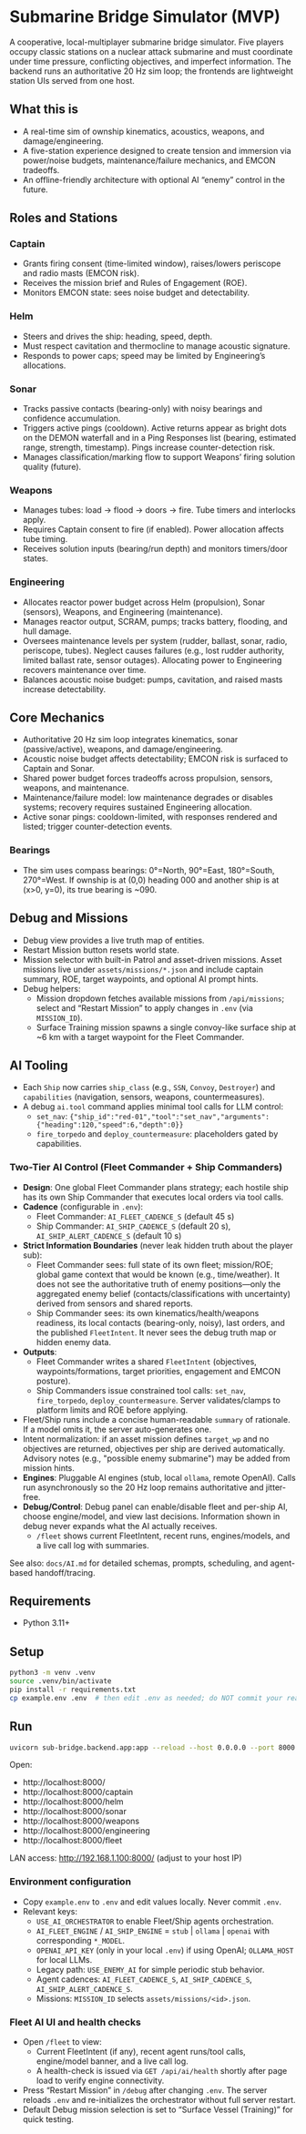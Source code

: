 # Submarine Bridge Simulator (MVP)

A cooperative, local-multiplayer submarine bridge simulator. Five players occupy classic stations on a nuclear attack submarine and must coordinate under time pressure, conflicting objectives, and imperfect information. The backend runs an authoritative 20 Hz sim loop; the frontends are lightweight station UIs served from one host.

## What this is
- A real-time sim of ownship kinematics, acoustics, weapons, and damage/engineering.
- A five-station experience designed to create tension and immersion via power/noise budgets, maintenance/failure mechanics, and EMCON tradeoffs.
- An offline-friendly architecture with optional AI “enemy” control in the future.

## Roles and Stations

### Captain
- Grants firing consent (time-limited window), raises/lowers periscope and radio masts (EMCON risk).
- Receives the mission brief and Rules of Engagement (ROE).
- Monitors EMCON state: sees noise budget and detectability.

### Helm
- Steers and drives the ship: heading, speed, depth.
- Must respect cavitation and thermocline to manage acoustic signature.
- Responds to power caps; speed may be limited by Engineering’s allocations.

### Sonar
- Tracks passive contacts (bearing-only) with noisy bearings and confidence accumulation.
- Triggers active pings (cooldown). Active returns appear as bright dots on the DEMON waterfall and in a Ping Responses list (bearing, estimated range, strength, timestamp). Pings increase counter-detection risk.
- Manages classification/marking flow to support Weapons’ firing solution quality (future).

### Weapons
- Manages tubes: load → flood → doors → fire. Tube timers and interlocks apply.
- Requires Captain consent to fire (if enabled). Power allocation affects tube timing.
- Receives solution inputs (bearing/run depth) and monitors timers/door states.

### Engineering
- Allocates reactor power budget across Helm (propulsion), Sonar (sensors), Weapons, and Engineering (maintenance).
- Manages reactor output, SCRAM, pumps; tracks battery, flooding, and hull damage.
- Oversees maintenance levels per system (rudder, ballast, sonar, radio, periscope, tubes). Neglect causes failures (e.g., lost rudder authority, limited ballast rate, sensor outages). Allocating power to Engineering recovers maintenance over time.
- Balances acoustic noise budget: pumps, cavitation, and raised masts increase detectability.

## Core Mechanics
- Authoritative 20 Hz sim loop integrates kinematics, sonar (passive/active), weapons, and damage/engineering.
- Acoustic noise budget affects detectability; EMCON risk is surfaced to Captain and Sonar.
- Shared power budget forces tradeoffs across propulsion, sensors, weapons, and maintenance.
- Maintenance/failure model: low maintenance degrades or disables systems; recovery requires sustained Engineering allocation.
- Active sonar pings: cooldown-limited, with responses rendered and listed; trigger counter-detection events.

### Bearings
- The sim uses compass bearings: 0°=North, 90°=East, 180°=South, 270°=West. If ownship is at (0,0) heading 000 and another ship is at (x>0, y=0), its true bearing is ~090.

## Debug and Missions
- Debug view provides a live truth map of entities.
- Restart Mission button resets world state.
- Mission selector with built-in Patrol and asset-driven missions. Asset missions live under `assets/missions/*.json` and include captain summary, ROE, target waypoints, and optional AI prompt hints.
- Debug helpers:
  - Mission dropdown fetches available missions from `/api/missions`; select and “Restart Mission” to apply changes in `.env` (via `MISSION_ID`).
  - Surface Training mission spawns a single convoy-like surface ship at ~6 km with a target waypoint for the Fleet Commander.

## AI Tooling
- Each `Ship` now carries `ship_class` (e.g., `SSN`, `Convoy`, `Destroyer`) and `capabilities` (navigation, sensors, weapons, countermeasures).
- A debug `ai.tool` command applies minimal tool calls for LLM control:
  - `set_nav`: `{"ship_id":"red-01","tool":"set_nav","arguments":{"heading":120,"speed":6,"depth":0}}`
  - `fire_torpedo` and `deploy_countermeasure`: placeholders gated by capabilities.

### Two-Tier AI Control (Fleet Commander + Ship Commanders)
- **Design**: One global Fleet Commander plans strategy; each hostile ship has its own Ship Commander that executes local orders via tool calls.
- **Cadence** (configurable in `.env`):
  - Fleet Commander: `AI_FLEET_CADENCE_S` (default 45 s)
  - Ship Commander: `AI_SHIP_CADENCE_S` (default 20 s), `AI_SHIP_ALERT_CADENCE_S` (default 10 s)
- **Strict Information Boundaries** (never leak hidden truth about the player sub):
  - Fleet Commander sees: full state of its own fleet; mission/ROE; global game context that would be known (e.g., time/weather). It does not see the authoritative truth of enemy positions—only the aggregated enemy belief (contacts/classifications with uncertainty) derived from sensors and shared reports.
  - Ship Commander sees: its own kinematics/health/weapons readiness, its local contacts (bearing-only, noisy), last orders, and the published `FleetIntent`. It never sees the debug truth map or hidden enemy data.
- **Outputs**:
  - Fleet Commander writes a shared `FleetIntent` (objectives, waypoints/formations, target priorities, engagement and EMCON posture).
  - Ship Commanders issue constrained tool calls: `set_nav`, `fire_torpedo`, `deploy_countermeasure`. Server validates/clamps to platform limits and ROE before applying.
- Fleet/Ship runs include a concise human-readable `summary` of rationale. If a model omits it, the server auto-generates one.
- Intent normalization: if an asset mission defines `target_wp` and no objectives are returned, objectives per ship are derived automatically. Advisory notes (e.g., "possible enemy submarine") may be added from mission hints.
- **Engines**: Pluggable AI engines (stub, local `ollama`, remote OpenAI). Calls run asynchronously so the 20 Hz loop remains authoritative and jitter-free.
- **Debug/Control**: Debug panel can enable/disable fleet and per-ship AI, choose engine/model, and view last decisions. Information shown in debug never expands what the AI actually receives.
  - `/fleet` shows current FleetIntent, recent runs, engines/models, and a live call log with summaries.

See also: `docs/AI.md` for detailed schemas, prompts, scheduling, and agent-based handoff/tracing.


## Requirements
- Python 3.11+

## Setup
```bash
python3 -m venv .venv
source .venv/bin/activate
pip install -r requirements.txt
cp example.env .env  # then edit .env as needed; do NOT commit your real .env
```

## Run
```bash
uvicorn sub-bridge.backend.app:app --reload --host 0.0.0.0 --port 8000
```

Open:
- http://localhost:8000/
- http://localhost:8000/captain
- http://localhost:8000/helm
- http://localhost:8000/sonar
- http://localhost:8000/weapons
- http://localhost:8000/engineering
 - http://localhost:8000/fleet

LAN access: http://192.168.1.100:8000/ (adjust to your host IP)

### Environment configuration
- Copy `example.env` to `.env` and edit values locally. Never commit `.env`.
- Relevant keys:
  - `USE_AI_ORCHESTRATOR` to enable Fleet/Ship agents orchestration.
  - `AI_FLEET_ENGINE` / `AI_SHIP_ENGINE` = `stub` | `ollama` | `openai` with corresponding `*_MODEL`.
  - `OPENAI_API_KEY` (only in your local `.env`) if using OpenAI; `OLLAMA_HOST` for local LLMs.
  - Legacy path: `USE_ENEMY_AI` for simple periodic stub behavior.
  - Agent cadences: `AI_FLEET_CADENCE_S`, `AI_SHIP_CADENCE_S`, `AI_SHIP_ALERT_CADENCE_S`.
  - Missions: `MISSION_ID` selects `assets/missions/<id>.json`.

### Fleet AI UI and health checks
- Open `/fleet` to view:
  - Current FleetIntent (if any), recent agent runs/tool calls, engine/model banner, and a live call log.
  - A health-check is issued via `GET /api/ai/health` shortly after page load to verify engine connectivity.
- Press “Restart Mission” in `/debug` after changing `.env`. The server reloads `.env` and re-initializes the orchestrator without full server restart.
- Default Debug mission selection is set to “Surface Vessel (Training)” for quick testing.
